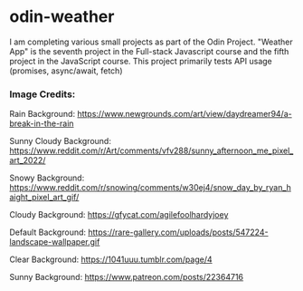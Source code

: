 # odin-weather

I am completing various small projects as part of the Odin Project. "Weather App" is the seventh project in the Full-stack Javascript course and the fifth project in the JavaScript course. This project primarily tests API usage (promises, async/await, fetch)

### Image Credits:

Rain Background:
https://www.newgrounds.com/art/view/daydreamer94/a-break-in-the-rain

Sunny Cloudy Background:
https://www.reddit.com/r/Art/comments/vfv288/sunny_afternoon_me_pixel_art_2022/

Snowy Background:
https://www.reddit.com/r/snowing/comments/w30ej4/snow_day_by_ryan_haight_pixel_art_gif/

Cloudy Background:
https://gfycat.com/agilefoolhardyjoey

Default Background:
https://rare-gallery.com/uploads/posts/547224-landscape-wallpaper.gif

Clear Background:
https://1041uuu.tumblr.com/page/4

Sunny Background:
https://www.patreon.com/posts/22364716
